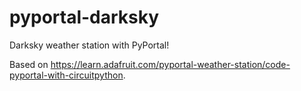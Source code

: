 # pyportal-darksky

Darksky weather station with PyPortal!

Based on https://learn.adafruit.com/pyportal-weather-station/code-pyportal-with-circuitpython.
